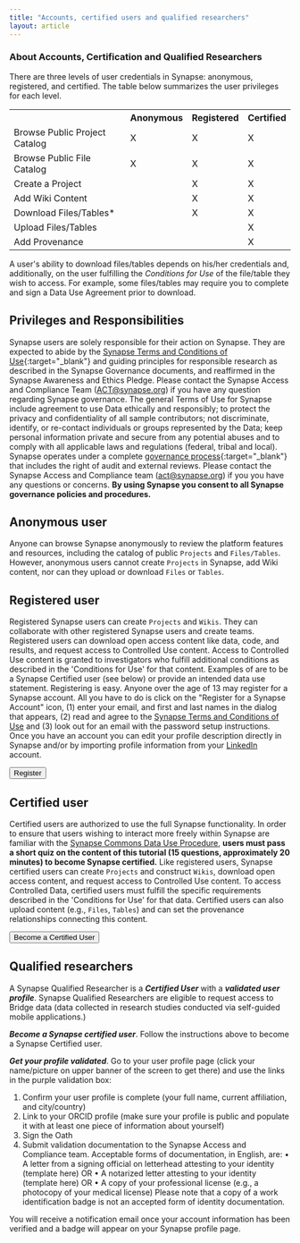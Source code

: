 ```yaml
---
title: "Accounts, certified users and qualified researchers"
layout: article
---
```

### About Accounts, Certification and Qualified Researchers

There are three levels of user credentials in Synapse: anonymous, registered, and certified. The table below summarizes the user privileges for each level.  

<table class="markdown-table border text-align-center">
<tr><th></th><th>  Anonymous  </th><th> Registered  </th><th> Certified</th></tr>
<tr><td>Browse Public Project Catalog  </td><td>  X </td><td>  X  </td><td> X </td></tr>
<tr><td>Browse Public File Catalog  </td><td>  X </td><td>  X  </td><td> X</td></tr>
<tr><td>Create a Project  </td><td>    </td><td>  X  </td><td> X</td></tr>
<tr><td>Add Wiki Content  </td><td>    </td><td>  X  </td><td> X</td></tr>
<tr><td>Download Files/Tables* </td><td>    </td><td>  X  </td><td> X</td></tr>
<tr><td>Upload Files/Tables </td><td>    </td><td>    </td><td> X</td></tr>
<tr><td>Add Provenance </td><td>    </td><td>     </td><td> X</td></tr>
</table>


A user's ability to download files/tables depends on his/her credentials and, additionally, on the user fulfilling the _Conditions for Use_ of the file/table they wish to access. For example, some files/tables may require you to complete and sign a Data Use Agreement prior to download. 

## Privileges and Responsibilities
Synapse users are solely responsible for their action on Synapse. They are expected to abide by the [Synapse Terms and Conditions of Use](https://s3.amazonaws.com/static.synapse.org/governance/SageBionetworksSynapseTermsandConditionsofUse.pdf?v=4){:target="_blank"} and guiding principles for responsible research as described in the Synapse Governance documents, and reaffirmed in the Synapse Awareness and Ethics Pledge. Please contact the Synapse Access and Compliance Team (ACT@synapse.org) if you have any question regarding Synapse governance.
The general Terms of Use for Synapse include agreement to use Data ethically and responsibly; to protect the privacy and confidentiality of all sample contributors; not discriminate, identify, or re-contact individuals or groups represented by the Data; keep personal information private and secure from any potential abuses and to comply with all applicable laws and regulations (federal, tribal and local).
Synapse operates under a complete [governance process](https://www.synapse.org/#!Help:Governance){:target="_blank"} that includes the right of audit and external reviews. Please contact the Synapse Access and Compliance team (act@synapse.org) if you you have any questions or concerns.
**By using Synapse you consent to all Synapse governance policies and procedures.**


## Anonymous user
Anyone can browse Synapse anonymously to review the platform features and resources, including the catalog of public `Projects` and `Files/Tables`. However, anonymous users cannot create `Projects` in Synapse, add Wiki content, nor can they upload or download `Files` or `Tables`. 

## Registered user
Registered Synapse users can create `Projects` and `Wikis`. They can collaborate with other registered Synapse users and create teams. Registered users can download open access content like data, code, and results, and request access to Controlled Use content. Access to Controlled Use content is granted to investigators who fulfill additional conditions as described in the 'Conditions for Use' for that content. Examples of are to be a Synapse Certified user (see below) or provide an intended data use statement.
Registering is easy. Anyone over the age of 13 may register for a Synapse account. All you have to do is click on the "Register for a Synapse Account" icon, (1) enter your email, and first and last names in the dialog that appears, (2) read and agree to the [Synapse Terms and Conditions of Use](https://s3.amazonaws.com/static.synapse.org/governance/SageBionetworksSynapseTermsandConditionsofUse.pdf?v=4) and (3) look out for an email with the password setup instructions. Once you have an account you can edit your profile description directly in Synapse and/or by importing profile information from your [LinkedIn](https://www.linkedin.com) account.

<form action="https://www.synapse.org/#!RegisterAccount:0">
    <input type="submit" value="Register">
</form>
	
## Certified user
Certified users are authorized to use the full Synapse functionality. In order to ensure that users wishing to interact more freely within Synapse are familiar with the [Synapse Commons Data Use Procedure](https://s3.amazonaws.com/static.synapse.org/governance/SynapseCommonsDataUseProcedure.pdf?v=4), **users must pass a short quiz on the content of this tutorial (15 questions, approximately 20 minutes) to become Synapse certified.**
Like registered users, Synapse certified users can create `Projects` and construct `Wikis`, download open access content, and request access to Controlled Use content. To access Controlled Data, certified users must fulfill the specific requirements described in the 'Conditions for Use' for that data.
Certified users can also upload content (e.g., `Files`, `Tables`) and can set the provenance relationships connecting this content.

<form action="https://www.synapse.org/#!Quiz:">
    <input type="submit" value="Become a Certified User">
</form>


## Qualified researchers
A Synapse Qualified Researcher is a _**Certified User**_ with a _**validated user profile**_.  Synapse Qualified Researchers are eligible to request access to Bridge data (data collected in research studies conducted via self-guided mobile applications.) 

_**Become a Synapse certified user**_. Follow the instructions above to become a Synapse Certified user. 

_**Get your profile validated**_.  Go to your user profile page (click your name/picture on upper banner of the screen to get there) and use the links in the purple validation box:

1.	Confirm your user profile is complete (your full name, current affiliation, and city/country)
2.	Link to your ORCID profile (make sure your profile is public and populate it with at least one piece of information about yourself)
3.	Sign the Oath
4.	Submit validation documentation to the Synapse Access and Compliance team. Acceptable forms of documentation, in English, are:
     •	    A letter from a signing official on letterhead attesting to your identity (template here) OR
     •	    A notarized letter attesting to your identity (template here) OR
     •	    A copy of your professional license (e.g., a photocopy of your medical license)
Please note that a copy of a work identification badge is not an accepted form of identity documentation.

You will receive a notification email once your account information has been verified and a badge will appear on your Synapse profile page. 


